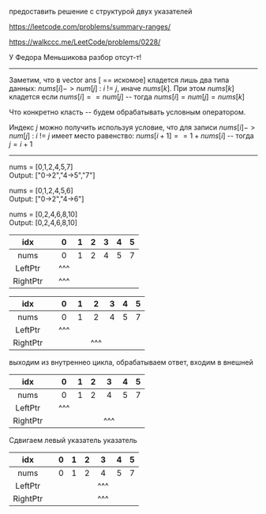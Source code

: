 предоставить решение с структурой двух указателей

https://leetcode.com/problems/summary-ranges/

https://walkccc.me/LeetCode/problems/0228/

У Федора Меньшикова разбор отсут-т!
_________

Заметим, что в vector<string> ans [ == искомое] кладется лишь два типа данных: $nums[i]->num[j] \ : \ i \ != \ j$, иначе $nums[k]$. 
При этом $nums[k]$ кладется если $nums[i] == num[j]$ -- тогда $nums[i] = num[j] = nums[k]$

Что конкретно класть -- будем обрабатывать условным оператором.

Индекс $j$ можно получить используя условие, что для записи $nums[i]->num[j] \ : \ i \ != \ j$ имеет место равенство: $nums[i + 1] == 1 + nums[i]$ -- тогда $j = i + 1$

_________

nums = [0,1,2,4,5,7]  
Output: ["0->2","4->5","7"]

nums = [0,1,2,4,5,6]  
Output: ["0->2","4->6"]

nums = [0,2,4,6,8,10]  
Output: [0,2,4,6,8,10] 

|    idx   	|   	|  0  	| 1 	| 2 	| 3 	| 4 	| 5 	|
|:--------:	|:-:	|:---:	|:-:	|:-:	|:-:	|:-:	|:-:	|
|   nums   	|   	|  0  	| 1 	| 2 	| 4 	| 5 	| 7 	|
|  LeftPtr 	|   	| ^^^ 	|   	|   	|   	|   	|   	|
| RightPtr 	|   	| ^^^ 	|   	|   	|   	|   	|   	|

|    idx   	|   	|  0  	| 1 	|  2  	| 3 	| 4 	| 5 	|
|:--------:	|:-:	|:---:	|:-:	|:---:	|:-:	|:-:	|:-:	|
|   nums   	|   	|  0  	| 1 	|  2  	| 4 	| 5 	| 7 	|
|  LeftPtr 	|   	| ^^^ 	|   	|     	|   	|   	|   	|
| RightPtr 	|   	|     	|   	| ^^^ 	|   	|   	|   	|

выходим из внутреннео цикла, обрабатываем ответ, входим в внешней

|    idx   	|   	|  0  	| 1 	|  2  	| 3 	| 4 	| 5 	|
|:--------:	|:-:	|:---:	|:-:	|:---:	|:-:	|:-:	|:-:	|
|   nums   	|   	|  0  	| 1 	|  2  	| 4 	| 5 	| 7 	|
|  LeftPtr 	|   	| ^^^ 	|   	|     	|   	|   	|   	|
| RightPtr 	|   	|     	|   	|     	|^^^  |   	|   	|

Сдвигаем левый указатель указатель

|    idx   	|   	| 0 	| 1 	| 2 	|  3  	| 4 	| 5 	|
|:--------:	|:-:	|:-:	|:-:	|:-:	|:---:	|:-:	|:-:	|
|   nums   	|   	| 0 	| 1 	| 2 	|  4  	| 5 	| 7 	|
|  LeftPtr 	|   	|   	|   	|   	| ^^^ 	|   	|   	|
| RightPtr 	|   	|   	|   	|   	| ^^^ 	|   	|   	|
